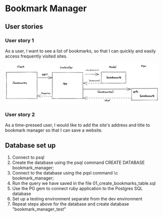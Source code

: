 # Bookmark Manager

## User stories

  ### User story 1
As a user, I want to see a list of bookmarks, 
so that I can quickly and easily access frequently visited sites.

<img src="domain-model.png">

  ### User story 2
As a time-pressed user,
I would like to add the site's address and title to bookmark manager
so that I can save a website.


## Database set up
1) Connect to psql
2) Create the database using the psql command CREATE DATABASE bookmark_manager;
3) Connect to the database using the pqsl command \c bookmark_manager;
4) Run the query we have saved in the file 01_create_bookmarks_table.sql
5) Use the PG gem to connect ruby application to the Postgres SQL database
6) Set up a testing environment separate from the dev environment
7) Repeat steps above for the database and create database "bookmark_manager_test"



